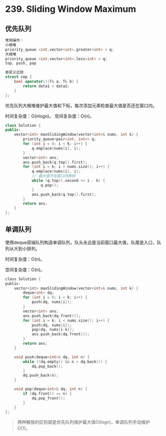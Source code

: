 # 239. Sliding Window Maximum

## 优先队列

```cpp
常用操作：
小根堆
priority_queue <int,vector<int>,greater<int> > q;
大根堆
priority_queue <int,vector<int>,less<int> > q;
top, push, pop

自定义比较
struct cmp {
    bool operator()(T& a, T& b) {
        return data1 < data2;
    }
};
```

优先队列大根堆维护最大值和下标，每次添加元素检查最大值是否还在窗口内。

时间复杂度：O(nlogn)。
空间复杂度：O(n)。

```cpp
class Solution {
public:
    vector<int> maxSlidingWindow(vector<int>& nums, int k) {
        priority_queue<pair<int, int>> q;
        for (int i = 0; i < k; i++) {
            q.emplace(nums[i], i);
        }
        vector<int> ans;
        ans.push_back(q.top().first);
        for (int i = k; i < nums.size(); i++) {
            q.emplace(nums[i], i);
            // 最大值不在窗口内移除
            while (q.top().second <= i - k) {
                q.pop();
            }
            ans.push_back(q.top().first);
        }
        return ans;
    }
};
```

## 单调队列

使用deque双端队列构造单调队列，队头永远是当前窗口最大值，队尾是入口，队列从大到小排列。

时间复杂度：O(n)。

空间复杂度：O(n)。

```c
class Solution {
public:
    vector<int> maxSlidingWindow(vector<int>& nums, int k) {
        deque<int> dq;
        for (int i = 0; i < k; i++) {
            push(dq, nums[i]);
        }
        vector<int> ans;
        ans.push_back(dq.front());
        for (int i = k; i < nums.size(); i++) {
            push(dq, nums[i]);
            pop(dq, nums[i-k]);
            ans.push_back(dq.front());
        }
        return ans;
    }

    void push(deque<int>& dq, int n) {
        while (!dq.empty() && n > dq.back()) {
            dq.pop_back();
        }
        dq.push_back(n);
    }

    void pop(deque<int>& dq, int n) {
        if (dq.front() == n) {
            dq.pop_front();
        }
    }
};
```

> 两种解放的区别就是优先队列维护最大值O(logn)，单调队列手动维护O(1)。